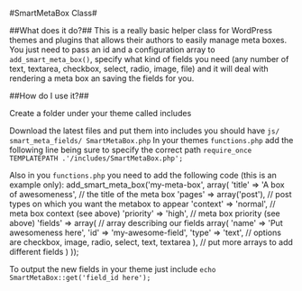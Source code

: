 #SmartMetaBox Class#

##What does it do?##
This is a really basic helper class for WordPress themes and plugins that allows their authors to easily manage meta boxes. You just need to pass an id and a configuration array to `add_smart_meta_box()`, specify what kind of fields you need (any number of text, textarea, checkbox, select, radio, image, file) and it will deal with rendering a meta box an saving the fields for you.

##How do I use it?##

Create a folder under your theme called includes

Download the latest files and put them into includes you should have
	`js/ smart_meta_fields/ SmartMetaBox.php`
In your themes `functions.php` add the following line being sure to specify the correct path
	`require_once TEMPLATEPATH .'/includes/SmartMetaBox.php';`

Also in you `functions.php` you need to add the following code (this is an example only):
		add_smart_meta_box('my-meta-box', array(
	    'title' => 'A box of awesomeness', // the title of the meta box
	    'pages' => array('post'),  // post types on which you want the metabox to appear
	    'context' => 'normal', // meta box context (see above)
	    'priority' => 'high', // meta box priority (see above)
	    'fields' => array( // array describing our fields
	        array(
	            'name' => 'Put awesomeness here',
	            'id' => 'my-awesome-field',
	            'type' => 'text', // options are checkbox, image, radio, select, text, textarea
	        ),
	        // put more arrays to add different fields
	    )
	));

To output the new fields in your theme just include `echo SmartMetaBox::get('field_id here');`